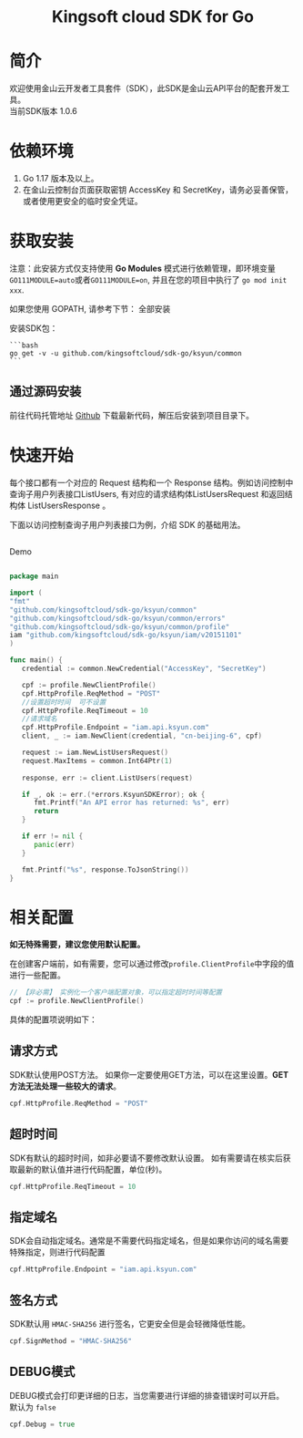 <h1 align="center">Kingsoft cloud SDK for Go</h1>

# 简介

欢迎使用金山云开发者工具套件（SDK），此SDK是金山云API平台的配套开发工具。</br>
当前SDK版本 1.0.6

# 依赖环境

1. Go 1.17 版本及以上。
2. 在金山云控制台页面获取密钥 AccessKey 和 SecretKey，请务必妥善保管，或者使用更安全的临时安全凭证。

# 获取安装

注意：此安装方式仅支持使用 **Go Modules** 模式进行依赖管理，即环境变量 `GO111MODULE=auto`或者`GO111MODULE=on`,
并且在您的项目中执行了 `go mod init xxx`.

如果您使用 GOPATH, 请参考下节： 全部安装

安装SDK包：

    ```bash
    go get -v -u github.com/kingsoftcloud/sdk-go/ksyun/common
    ```

## 通过源码安装

前往代码托管地址 [Github](https://github.com/kingsoftcloud/) 下载最新代码，解压后安装到项目目录下。

# 快速开始

每个接口都有一个对应的 Request 结构和一个 Response 结构。例如访问控制中查询子用户列表接口ListUsers,
有对应的请求结构体ListUsersRequest 和返回结构体 ListUsersResponse 。

下面以访问控制查询子用户列表接口为例，介绍 SDK 的基础用法。

##  

Demo

```go

package main

import (
"fmt"
"github.com/kingsoftcloud/sdk-go/ksyun/common"
"github.com/kingsoftcloud/sdk-go/ksyun/common/errors"
"github.com/kingsoftcloud/sdk-go/ksyun/common/profile"
iam "github.com/kingsoftcloud/sdk-go/ksyun/iam/v20151101"
)

func main() {
   credential := common.NewCredential("AccessKey", "SecretKey")

   cpf := profile.NewClientProfile()
   cpf.HttpProfile.ReqMethod = "POST"
   //设置超时时间  可不设置
   cpf.HttpProfile.ReqTimeout = 10
   //请求域名
   cpf.HttpProfile.Endpoint = "iam.api.ksyun.com"
   client, _ := iam.NewClient(credential, "cn-beijing-6", cpf)

   request := iam.NewListUsersRequest()
   request.MaxItems = common.Int64Ptr(1)
  
   response, err := client.ListUsers(request)

   if _, ok := err.(*errors.KsyunSDKError); ok {
      fmt.Printf("An API error has returned: %s", err)
      return
   }

   if err != nil {
      panic(err)
   }

   fmt.Printf("%s", response.ToJsonString())
}

```

# 相关配置

**如无特殊需要，建议您使用默认配置。**

在创建客户端前，如有需要，您可以通过修改`profile.ClientProfile`中字段的值进行一些配置。

```go
// 【非必需】 实例化一个客户端配置对象，可以指定超时时间等配置
cpf := profile.NewClientProfile()
```

具体的配置项说明如下：

## 请求方式

SDK默认使用POST方法。 如果你一定要使用GET方法，可以在这里设置。**GET方法无法处理一些较大的请求**。

```go
cpf.HttpProfile.ReqMethod = "POST"
```

## 超时时间

SDK有默认的超时时间，如非必要请不要修改默认设置。
如有需要请在核实后获取最新的默认值并进行代码配置，单位(秒)。

```go
cpf.HttpProfile.ReqTimeout = 10
```

## 指定域名

SDK会自动指定域名。通常是不需要代码指定域名，但是如果你访问的域名需要特殊指定，则进行代码配置

```go
cpf.HttpProfile.Endpoint = "iam.api.ksyun.com"
```

## 签名方式

SDK默认用 `HMAC-SHA256` 进行签名，它更安全但是会轻微降低性能。

```go
cpf.SignMethod = "HMAC-SHA256"
```

## DEBUG模式

DEBUG模式会打印更详细的日志，当您需要进行详细的排查错误时可以开启。  
默认为 `false`

```go
cpf.Debug = true
```
